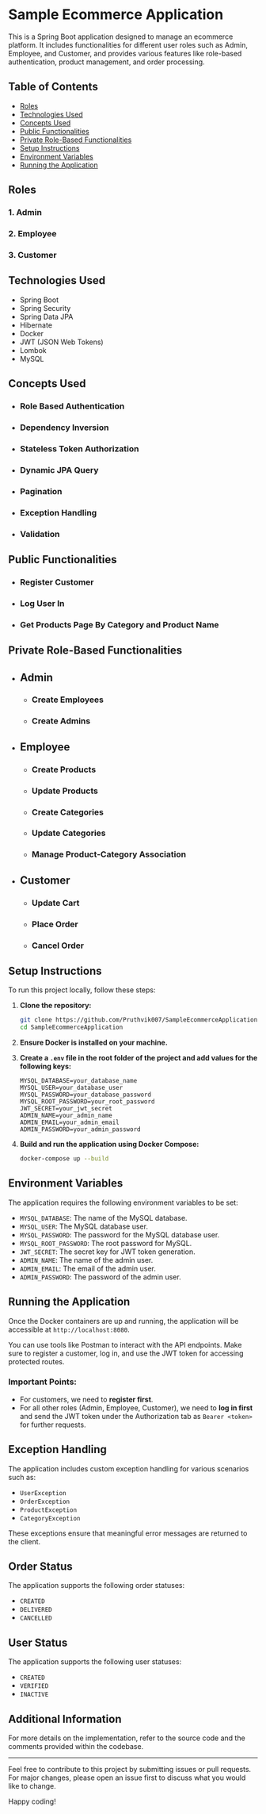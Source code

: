 # **Sample Ecommerce Application**

This is a Spring Boot application designed to manage an ecommerce platform. It includes functionalities for different user roles such as Admin, Employee, and Customer, and provides various features like role-based authentication, product management, and order processing.

## Table of Contents

- [Roles](#roles)
- [Technologies Used](#technologies-used)
- [Concepts Used](#concepts-used)
- [Public Functionalities](#public-functionalities)
- [Private Role-Based Functionalities](#private-role-based-functionalities)
- [Setup Instructions](#setup-instructions)
- [Environment Variables](#environment-variables)
- [Running the Application](#running-the-application)

## Roles

### 1. Admin
### 2. Employee
### 3. Customer

## Technologies Used

- Spring Boot
- Spring Security
- Spring Data JPA
- Hibernate
- Docker
- JWT (JSON Web Tokens)
- Lombok
- MySQL

## Concepts Used

* ### Role Based Authentication
* ### Dependency Inversion
* ### Stateless Token Authorization
* ### Dynamic JPA Query
* ### Pagination
* ### Exception Handling
* ### Validation

## Public Functionalities

* ### Register Customer
* ### Log User In
* ### Get Products Page By Category and Product Name

## Private Role-Based Functionalities

* ## Admin
    * ### Create Employees
    * ### Create Admins
* ## Employee
    * ### Create Products
    * ### Update Products
    * ### Create Categories
    * ### Update Categories
    * ### Manage Product-Category Association
* ## Customer
    * ### Update Cart
    * ### Place Order
    * ### Cancel Order

## Setup Instructions

To run this project locally, follow these steps:

1. **Clone the repository:**
    ```bash
    git clone https://github.com/Pruthvik007/SampleEcommerceApplication.git
    cd SampleEcommerceApplication
    ```

2. **Ensure Docker is installed on your machine.**

3. **Create a `.env` file in the root folder of the project and add values for the following keys:**

    ```plaintext
    MYSQL_DATABASE=your_database_name
    MYSQL_USER=your_database_user
    MYSQL_PASSWORD=your_database_password
    MYSQL_ROOT_PASSWORD=your_root_password
    JWT_SECRET=your_jwt_secret
    ADMIN_NAME=your_admin_name
    ADMIN_EMAIL=your_admin_email
    ADMIN_PASSWORD=your_admin_password
    ```

4. **Build and run the application using Docker Compose:**
    ```bash
    docker-compose up --build
    ```

## Environment Variables

The application requires the following environment variables to be set:

- `MYSQL_DATABASE`: The name of the MySQL database.
- `MYSQL_USER`: The MySQL database user.
- `MYSQL_PASSWORD`: The password for the MySQL database user.
- `MYSQL_ROOT_PASSWORD`: The root password for MySQL.
- `JWT_SECRET`: The secret key for JWT token generation.
- `ADMIN_NAME`: The name of the admin user.
- `ADMIN_EMAIL`: The email of the admin user.
- `ADMIN_PASSWORD`: The password of the admin user.

## Running the Application

Once the Docker containers are up and running, the application will be accessible at `http://localhost:8080`.

You can use tools like Postman to interact with the API endpoints. Make sure to register a customer, log in, and use the JWT token for accessing protected routes.

### Important Points:
- For customers, we need to **register first**.
- For all other roles (Admin, Employee, Customer), we need to **log in first** and send the JWT token under the Authorization tab as `Bearer <token>` for further requests.

## Exception Handling

The application includes custom exception handling for various scenarios such as:

- `UserException`
- `OrderException`
- `ProductException`
- `CategoryException`

These exceptions ensure that meaningful error messages are returned to the client.

## Order Status

The application supports the following order statuses:

- `CREATED`
- `DELIVERED`
- `CANCELLED`

## User Status

The application supports the following user statuses:

- `CREATED`
- `VERIFIED`
- `INACTIVE`

## Additional Information

For more details on the implementation, refer to the source code and the comments provided within the codebase.

---

Feel free to contribute to this project by submitting issues or pull requests. For major changes, please open an issue first to discuss what you would like to change.

Happy coding!
